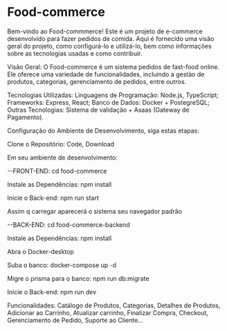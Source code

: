 # Food-commerce

Bem-vindo ao Food-commmerce! Este é um projeto de e-commerce desenvolvido para fazer pedidos de comida. Aqui é fornecido uma visão geral do projeto, como configurá-lo e utilizá-lo, bem como informações sobre as tecnologias usadas e como contribuir.

Visão Geral: O Food-commerce é um sistema pedidos de fast-food online. Ele oferece uma variedade de funcionalidades, incluindo a gestão de produtos, categorias, gerenciamento de pedidos, entre outros.

Tecnologias Utilizadas: Linguagens de Programação: Node.js, TypeScript; Frameworks: Express, React; Banco de Dados: Docker + PostegreSQL; Outras Tecnologias: Sistema de validação + Asaas (Gateway de Pagamento).

Configuração do Ambiente de Desenvolvimento, siga estas etapas:

Clone o Repositório: Code, Download

Em seu ambiente de desenvolvimento:

--FRONT-END: cd food-commerce

Instale as Dependências: npm install

Inicie o Back-end: npm run start

Assim q carregar aparecerá o sistema seu navegador padrão

--BACK-END: cd food-commerce-backend

Instale as Dependências: npm install

Abra o Docker-desktop

Suba o banco: docker-compose up -d

Migre o prisma para o banco: npm run db:migrate

Inicie o Back-end: npm run dev

Funcionalidades: Catálogo de Produtos, Categorias, Detalhes de Produtos, Adicionar ao Carrinho, Atualizar carrinho, Finalizar Compra, Checkout, Gerenciamento de Pedido, Suporte ao Cliente...
